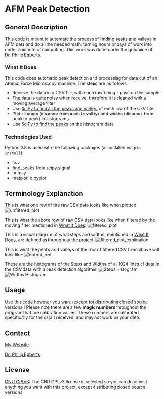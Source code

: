 # AFM Peak Detection

## General Description
This code is meant to automate the process of finding peaks and valleys in AFM data and do all the needed math, turning hours or days of work into under a minute of computing. This work was done under the guidance of [Dr. Philip Egberts](https://schulich.ucalgary.ca/contacts/philip-egberts).

### What It Does
This code does automatic peak detection and processing for data out of an [Atomic Force Microscopy](https://en.wikipedia.org/wiki/Atomic_force_microscopy) machine. The steps are as follows:
* Recieve the data in a CSV file, with each row being a pass on the sample
* The data is quite noisy when receive, therefore it is cleaned with a moving average filter
* Use [SciPy to find all the peaks and valleys](https://docs.scipy.org/doc/scipy/reference/generated/scipy.signal.find_peaks.html) of each row of the CSV file
* Plot all steps (distance from peak to valley) and widths (distance from peak to peak) in histograms
* Use [SciPy to find the peaks](https://docs.scipy.org/doc/scipy/reference/generated/scipy.signal.find_peaks.html) on the histogram data

### Technologies Used
Python 3.8 is used with the following packages (all installed via ```pip install```):
* csv
* find_peaks from scipy.signal
* numpy
* matplotlib.pyplot

## Terminology Explanation
This is what one row of the raw CSV data looks like when plotted:
![unfiltered_plot](https://github.com/thesixtium/AFM_Peak_Detection/tree/main/readme_imgs/unfiltered_plot.jpg?raw=true)

This is what the above row of raw CSV data looks like when filtered by the moving filter mentioned in [What It Does](###-What-It-Does):
![filtered_plot](https://github.com/thesixtium/AFM_Peak_Detection/tree/main/readme_imgs/filtered_plot.jpg)

This is a visual diagram of what steps and widths, mentioned in [What It Does](###-What-It-Does), are defined as throughout the project: 
![filtered_plot_explination](https://github.com/thesixtium/AFM_Peak_Detection/tree/main/readme_imgs/filtered_plot_explination.png?raw=true)

This is what the peaks and valleys of the row of filtered CSV from above will look like:
![output_plot](https://github.com/thesixtium/AFM_Peak_Detection/tree/main/readme_imgs/output_plot.png?raw=true)

These are the histograms of the Steps and Widths of all 1024 lines of data in the CSV data with a peak detection algorithm:
![Steps Histogram](https://github.com/thesixtium/AFM_Peak_Detection/tree/main/readme_imgs/Steps.png?raw=true)
![Widths Histogram](https://github.com/thesixtium/AFM_Peak_Detection/tree/main/readme_imgs/Widths.png?raw=true)


## Usage
Use this code however you want (except for distributing closed source versions)! Please note there are a few __magic numbers__ throughout the program that are calibration values. These numbers are calibrated specifically for the data I received, and may not work on your data.

## Contact
[My Website](https://thesixtium.github.io/)

[Dr. Philip Egberts](https://schulich.ucalgary.ca/contacts/philip-egberts)

## License
[GNU GPLv3](https://choosealicense.com/licenses/gpl-3.0/): The GNU GPLv3 license is selected so you can do almost anything you want with this project, except distributing closed source versions.
